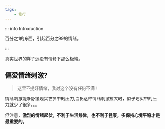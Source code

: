 ```yaml
---
tags:
    - 修行
---
```


::: info Introduction

百分之1的东西，引起百分之99的情绪。

:::


真实世界的样子远没有情绪下那么极端。

## 偏爱情绪刺激? 

> 这里不提好情绪，我对这个没有任何不满！

情绪刺激能够舒缓现实世界中的压力,当把这种情绪刺激拉大时，似乎现实中的压力就少了很多。。。

但注意，**激烈的情绪起伏，不利于生活规律，也不利于健康，多保持心境平稳才是最重要的。**

